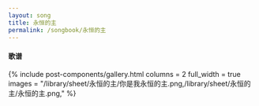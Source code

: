```yaml
---
layout: song
title: 永恒的主
permalink: /songbook/永恒的主
---
```


#### 歌谱

{% include post-components/gallery.html
    columns = 2
    full_width = true
    images = "/library/sheet/永恒的主/你是我永恒的主.png,/library/sheet/永恒的主/永恒的主.png,"
%}
